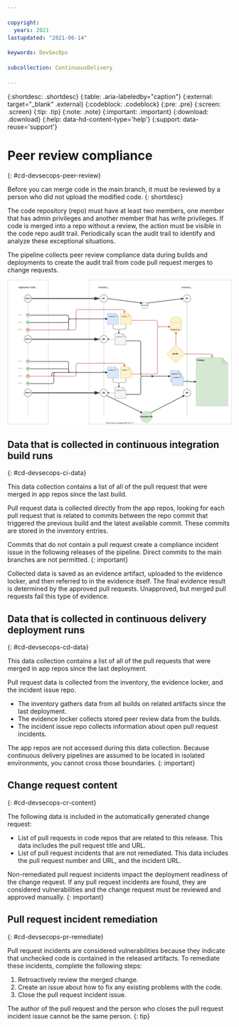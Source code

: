 ```yaml
---

copyright:
  years: 2021
lastupdated: "2021-06-14"

keywords: DevSecOps

subcollection: ContinuousDelivery

---
```


{:shortdesc: .shortdesc}
{:table: .aria-labeledby="caption"}
{:external: target="_blank" .external}
{:codeblock: .codeblock}
{:pre: .pre}
{:screen: .screen}
{:tip: .tip}
{:note: .note}
{:important: .important}
{:download: .download}
{:help: data-hd-content-type='help'}
{:support: data-reuse='support'}

# Peer review compliance
{: #cd-devsecops-peer-review}

Before you can merge code in the main branch, it must be reviewed by a person who did not upload the modified code.
{:  shortdesc}

The code repository (repo) must have at least two members, one member that has admin privileges and another member that has write privileges. If code is merged into a repo without a review, the action must be visible in the code repo audit trail. Periodically scan the audit trail to identify and analyze these exceptional situations.

The pipeline collects peer review compliance data during builds and deployments to create the audit trail from code pull request merges to change requests.

 ![Data collection](images/data-collection.svg)
 
## Data that is collected in continuous integration build runs 
{: #cd-devsecops-ci-data}

This data collection contains a list of all of the pull request that  were merged in app repos since the last build.

Pull request data is collected directly from the app repos, looking for each pull request that is related to commits between the repo commit that triggered the previous build and the latest available commit. These commits are stored in the inventory entries.

Commits that do not contain a pull request create a compliance incident issue in the following releases of the pipeline.
Direct commits to the main branches are not permitted.
{: important}

Collected data is saved as an evidence artifact, uploaded to the evidence locker, and then referred to in the evidence itself. The final evidence result is determined by the approved pull requests. Unapproved, but merged pull requests fail this type of evidence.

## Data that is collected in continuous delivery deployment runs 
{: #cd-devsecops-cd-data}

This data collection contains a list of all of the pull requests that were merged in app repos since the last deployment. 

Pull request data is collected from the inventory, the evidence locker, and the incident issue repo.

* The inventory gathers data from all builds on related artifacts since the last deployment.
* The evidence locker collects stored peer review data from the builds.
* The incident issue repo collects information about open pull request incidents.

The app repos are not accessed during this data collection. Because continuous delivery pipelines are assumed to be located in isolated environments, you cannot cross those boundaries.
{: important}

## Change request content 
{: #cd-devsecops-cr-content}

The following data is included in the automatically generated change request:

* List of pull requests in code repos that are related to this release. This data includes the pull request title and URL.
* List of pull request incidents that are not remediated. This data includes the pull request number and URL, and the incident URL.

Non-remediated pull request incidents impact the deployment readiness of the change request. If any pull request incidents are found, they are considered vulnerabilities and the change request must be reviewed and approved manually.
{: important}

## Pull request incident remediation
{: #cd-devsecops-pr-remediate}

Pull request incidents are considered vulnerabilities because they indicate that unchecked code is contained in the released artifacts. To remediate these incidents, complete the following steps:

1. Retroactively review the merged change.
2. Create an issue about how to fix any existing problems with the code.
3. Close the pull request incident issue.

The author of the pull request and the person who closes the pull request incident issue cannot be the same person.
{: tip}
